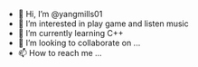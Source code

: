 - 👋 Hi, I’m @yangmills01
- 👀 I’m interested in play game and listen music
- 🌱 I’m currently learning C++
- 💞️ I’m looking to collaborate on ...
- 📫 How to reach me ...

<!---
yangmills01/yangmills01 is a ✨ special ✨ repository because its `README.md` (this file) appears on your GitHub profile.
You can click the Preview link to take a look at your changes.
--->
